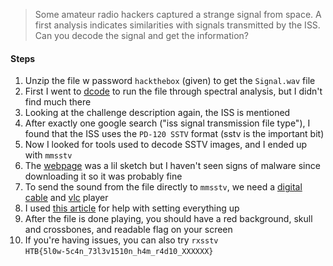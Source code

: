 > Some amateur radio hackers captured a strange signal from space. A first analysis indicates similarities with signals transmitted by the ISS. Can you decode the signal and get the information?
#### Steps
1. Unzip the file w password `hackthebox` (given) to get the `Signal.wav` file
2. First I went to [dcode](https://www.dcode.fr/spectral-analysis) to run the file through spectral analysis, but I didn't find much there
3. Looking at the challenge description again, the ISS is mentioned
4. After exactly one google search ("iss signal transmission file type"), I found that the ISS uses the `PD-120 SSTV` format (sstv is the important bit)
5. Now I looked for tools used to decode SSTV images, and I ended up with `mmsstv`
6. The [webpage](https://hamsoft.ca/pages/mmsstv.php) was a lil sketch but I haven't seen signs of malware since downloading it so it was probably fine
8. To send the sound from the file directly to `mmsstv`, we need a [digital cable](https://vb-audio.com/Cable/) and [vlc](https://www.videolan.org/vlc/) player
9. I used [this article](https://oe5lxr.at/decode-sstv-with-mmsstv/) for help with setting everything up
10. After the file is done playing, you should have a red background, skull and crossbones, and readable flag on your screen
11. If you're having issues, you can also try `rxsstv` <br>
`HTB{5l0w-5c4n_73l3v1510n_h4m_r4d10_XXXXXX}`
